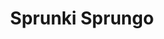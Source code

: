 ---
slug: sprunki-sprungo
title: Sprunki Sprungo
description: "Sprunki Sprungo is an exciting online game. Play for free directly in your browser!"
icon: /images/popular_mods/Sprunki Sprungo.png
url: https://wowtbc.net/sprunkin/sprungo/index.html
previewImage: /images/popular_mods/Sprunki Sprungo.png
type: popular mods

# SEO配置
seo:
  title: "Sprunki Sprungo - Play Free Online Game | Fun Browser Games"
  description: "Sprunki Sprungo - Play this fun online game for free in your browser. No download required!"
  ogImage: "/images/popular_mods/Sprunki Sprungo.png"
  keywords: "sprunki-sprungo, online game, browser game, free game, popular mods game, play online"

videoUrls:
  - https://www.youtube.com/embed/example1
  - https://www.youtube.com/embed/example2

whyPlay:
  title: "Why Play Sprunki Sprungo?"
  items:
    - "Immersive Gameplay: Sprunki Sprungo offers an engaging and immersive gaming experience that will keep you entertained for hours"
    - "Challenging Levels: Test your skills with increasingly difficult challenges and obstacles"
    - "Beautiful Graphics: Enjoy stunning visuals and smooth animations that bring the game world to life"
    - "Regular Updates: New content and features are added regularly to keep the game fresh and exciting"
    - "Free to Play: Experience all the fun without spending a penny"
    - "Community Features: Connect with other players, share strategies, and compete for high scores"
    - "Cross-Platform: Play on any device with a web browser, no downloads required"

features:
  title: "Key Features of Sprunki Sprungo"
  image: "/images/popular_mods/Sprunki Sprungo.png"
  items:
    - "Intuitive Controls: Easy to learn controls make Sprunki Sprungo accessible for players of all skill levels"
    - "Multiple Game Modes: Enjoy various gameplay options that provide different challenges and experiences"
    - "Character Customization: Personalize your gaming experience with unique characters and items"
    - "Achievement System: Complete special tasks to earn rewards and recognition"
    - "Leaderboards: Compete with players worldwide and see who can achieve the highest scores"

characteristics:
  title: "Game Characteristics"
  image: "/images/popular_mods/Sprunki Sprungo.png"
  items:
    - "Genre: Popular mods game with elements of strategy and skill"
    - "Difficulty: Suitable for both casual gamers and those seeking a challenge"
    - "Play Time: Quick sessions or extended gameplay, depending on your preference"
    - "Art Style: Vibrant and engaging visuals that enhance the gaming experience"
    - "Sound Design: Immersive audio that complements the gameplay perfectly"

info: "Sprunki Sprungo is an exciting online game that offers players a unique and engaging gaming experience. With its intuitive controls, stunning visuals, and challenging gameplay, Sprunki Sprungo provides hours of entertainment for players of all ages and skill levels. Whether you're looking for a quick gaming session during a break or an extended play session, Sprunki Sprungo delivers an immersive experience that will keep you coming back for more. The game features multiple levels of increasing difficulty, ensuring that players are constantly challenged as they progress. With regular updates adding new content and features, Sprunki Sprungo remains fresh and exciting, providing endless entertainment options for its growing community of players."

howToPlayIntro: "Welcome to Sprunki Sprungo! This guide will walk you through the basics and help you master the game. Whether you're a beginner or looking to improve your skills, these tips and instructions will enhance your gaming experience."

howToPlaySteps:
  - title: "Getting Started"
    description: "Begin your Sprunki Sprungo adventure by familiarizing yourself with the controls. Use your keyboard or mouse to navigate through the game interface. The tutorial will guide you through the basic mechanics and help you understand the objectives."
  - title: "Understanding the Objectives"
    description: "In Sprunki Sprungo, your main goal is to progress through levels by completing specific objectives. Each level presents unique challenges that require different strategies and approaches."
  - title: "Mastering the Controls"
    description: "Practice using the controls to improve your precision and reaction time. Sprunki Sprungo requires quick reflexes and strategic thinking to overcome obstacles and defeat opponents."
  - title: "Utilizing Power-ups"
    description: "Collect power-ups throughout the game to enhance your abilities and overcome difficult challenges. Each power-up offers unique advantages that can be crucial for success."
  - title: "Developing Strategies"
    description: "As you progress in Sprunki Sprungo, develop effective strategies for different scenarios. Analyze patterns, anticipate challenges, and adapt your approach to maximize your performance."

faq:
  title: "Frequently Asked Questions about Sprunki Sprungo"
  items:
    - question: "Is Sprunki Sprungo free to play?"
      answer: "Yes, Sprunki Sprungo is completely free to play directly in your web browser. No downloads or purchases are required to enjoy the full game experience."
    - question: "Can I play Sprunki Sprungo on mobile devices?"
      answer: "Yes, Sprunki Sprungo is optimized for both desktop and mobile play. You can enjoy the game on any device with a web browser and internet connection."
    - question: "Are there any in-game purchases?"
      answer: "While Sprunki Sprungo is free to play, there may be optional in-game purchases available for cosmetic items or additional features that don't affect core gameplay."
    - question: "How often is Sprunki Sprungo updated?"
      answer: "The developers regularly update Sprunki Sprungo with new content, features, and improvements based on player feedback and game performance."
    - question: "Can I play Sprunki Sprungo offline?"
      answer: "Currently, Sprunki Sprungo requires an internet connection to play as it's a browser-based online game."
    - question: "Is Sprunki Sprungo suitable for children?"
      answer: "Yes, Sprunki Sprungo is designed to be family-friendly and suitable for players of all ages."
    - question: "How do I report bugs or issues?"
      answer: "If you encounter any problems while playing Sprunki Sprungo, you can report them through the game's support page or contact the developers directly through their website."
    - question: "Still Have Questions?"
      answer: "If you have additional questions about Sprunki Sprungo that aren't covered in this FAQ, please visit our support center or contact our customer service team for assistance."
---